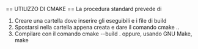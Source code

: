 == UTILIZZO DI CMAKE ==
La procedura standard prevede di

1. Creare una cartella dove inserire gli eseguibili e i file di build
2. Spostarsi nella cartella appena creata e dare il comando
   cmake ..
3. Compilare con il comando
   cmake --build .
   oppure, usando GNU Make,
   make
